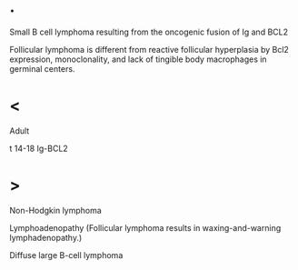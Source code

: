 # .

Small B cell lymphoma resulting from the oncogenic fusion of Ig and BCL2

Follicular lymphoma is different from reactive follicular hyperplasia by Bcl2 expression, monoclonality, and lack of tingible body macrophages in germinal centers.

# <

Adult

t 14-18 Ig-BCL2

# >

Non-Hodgkin lymphoma

Lymphoadenopathy (Follicular lymphoma results in waxing-and-warning lymphadenopathy.)

Diffuse large B-cell lymphoma
